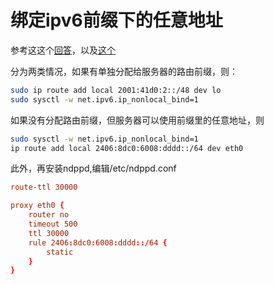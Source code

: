 # 绑定ipv6前缀下的任意地址
参考这这个[回答](https://serverfault.com/questions/590038/adding-a-whole-ipv6-64-block-to-an-network-interface-on-debian)，以及[这个](https://linux.do/t/topic/202151)

分为两类情况，如果有单独分配给服务器的路由前缀，则：
```sh
sudo ip route add local 2001:41d0:2::/48 dev lo
sudo sysctl -w net.ipv6.ip_nonlocal_bind=1
```

如果没有分配路由前缀，但服务器可以使用前缀里的任意地址，则
```sh
sudo sysctl -w net.ipv6.ip_nonlocal_bind=1
ip route add local 2406:8dc0:6008:dddd::/64 dev eth0
```
此外，再安装ndppd,编辑/etc/ndppd.conf

```conf
route-ttl 30000

proxy eth0 {
    router no
    timeout 500
    ttl 30000
    rule 2406:8dc0:6008:dddd::/64 {
        static
    }
}
```